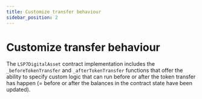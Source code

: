 ```yaml
---
title: Customize transfer behaviour
sidebar_position: 2
---
```


# Customize transfer behaviour

The `LSP7DigitalAsset` contract implementation includes the `_beforeTokenTransfer` and `_afterTokenTransfer` functions that offer the ability to specify custom logic that can run before or after the token transfer has happen (= before or after the balances in the contract state have been updated).
